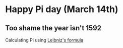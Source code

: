 # Happy Pi day (March 14th)
## Too shame the year isn't 1592

Calculating Pi using [Leibniz's formula](https://en.wikipedia.org/wiki/Leibniz_formula_for_π)

